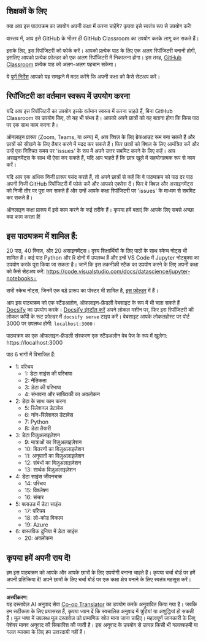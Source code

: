 <!--
CO_OP_TRANSLATOR_METADATA:
{
  "original_hash": "f7440be10c17a8a9262713af3d2818a9",
  "translation_date": "2025-09-06T19:54:21+00:00",
  "source_file": "for-teachers.md",
  "language_code": "hi"
}
-->
## शिक्षकों के लिए

क्या आप इस पाठ्यक्रम का उपयोग अपनी कक्षा में करना चाहेंगे? कृपया इसे स्वतंत्र रूप से उपयोग करें!

वास्तव में, आप इसे GitHub के भीतर ही GitHub Classroom का उपयोग करके लागू कर सकते हैं।

इसके लिए, इस रिपॉजिटरी को फोर्क करें। आपको प्रत्येक पाठ के लिए एक अलग रिपॉजिटरी बनानी होगी, इसलिए आपको प्रत्येक फ़ोल्डर को एक अलग रिपॉजिटरी में निकालना होगा। इस तरह, [GitHub Classroom](https://classroom.github.com/classrooms) प्रत्येक पाठ को अलग-अलग पहचान सकेगा।

ये [पूर्ण निर्देश](https://github.blog/2020-03-18-set-up-your-digital-classroom-with-github-classroom/) आपको यह समझने में मदद करेंगे कि अपनी कक्षा को कैसे सेटअप करें।

## रिपॉजिटरी का वर्तमान स्वरूप में उपयोग करना

यदि आप इस रिपॉजिटरी का उपयोग इसके वर्तमान स्वरूप में करना चाहते हैं, बिना GitHub Classroom का उपयोग किए, तो यह भी संभव है। आपको अपने छात्रों को यह बताना होगा कि किस पाठ पर एक साथ काम करना है।

ऑनलाइन प्रारूप (Zoom, Teams, या अन्य) में, आप क्विज़ के लिए ब्रेकआउट रूम बना सकते हैं और छात्रों को सीखने के लिए तैयार करने में मदद कर सकते हैं। फिर छात्रों को क्विज़ के लिए आमंत्रित करें और उन्हें एक निश्चित समय पर 'issues' के रूप में अपने उत्तर सबमिट करने के लिए कहें। आप असाइनमेंट्स के साथ भी ऐसा कर सकते हैं, यदि आप चाहते हैं कि छात्र खुले में सहयोगात्मक रूप से काम करें।

यदि आप एक अधिक निजी प्रारूप पसंद करते हैं, तो अपने छात्रों से कहें कि वे पाठ्यक्रम को पाठ दर पाठ अपनी निजी GitHub रिपॉजिटरी में फोर्क करें और आपको एक्सेस दें। फिर वे क्विज़ और असाइनमेंट्स को निजी तौर पर पूरा कर सकते हैं और उन्हें आपके कक्षा रिपॉजिटरी पर 'issues' के माध्यम से सबमिट कर सकते हैं।

ऑनलाइन कक्षा प्रारूप में इसे काम करने के कई तरीके हैं। कृपया हमें बताएं कि आपके लिए सबसे अच्छा क्या काम करता है!

## इस पाठ्यक्रम में शामिल हैं:

20 पाठ, 40 क्विज़, और 20 असाइनमेंट्स। दृश्य शिक्षार्थियों के लिए पाठों के साथ स्केच नोट्स भी शामिल हैं। कई पाठ Python और R दोनों में उपलब्ध हैं और इन्हें VS Code में Jupyter नोटबुक्स का उपयोग करके पूरा किया जा सकता है। जानें कि इस तकनीकी स्टैक का उपयोग करने के लिए अपनी कक्षा को कैसे सेटअप करें: https://code.visualstudio.com/docs/datascience/jupyter-notebooks।

सभी स्केच नोट्स, जिनमें एक बड़े प्रारूप का पोस्टर भी शामिल है, [इस फ़ोल्डर](../../sketchnotes) में हैं।

आप इस पाठ्यक्रम को एक स्टैंडअलोन, ऑफलाइन-फ्रेंडली वेबसाइट के रूप में भी चला सकते हैं [Docsify](https://docsify.js.org/#/) का उपयोग करके। [Docsify इंस्टॉल करें](https://docsify.js.org/#/quickstart) अपने लोकल मशीन पर, फिर इस रिपॉजिटरी की लोकल कॉपी के रूट फ़ोल्डर में `docsify serve` टाइप करें। वेबसाइट आपके लोकलहोस्ट पर पोर्ट 3000 पर उपलब्ध होगी: `localhost:3000`।

पाठ्यक्रम का एक ऑफलाइन-फ्रेंडली संस्करण एक स्टैंडअलोन वेब पेज के रूप में खुलेगा: https://localhost:3000

पाठ 6 भागों में विभाजित हैं:

- 1: परिचय
    - 1: डेटा साइंस की परिभाषा
    - 2: नैतिकता
    - 3: डेटा की परिभाषा
    - 4: संभावना और सांख्यिकी का अवलोकन
- 2: डेटा के साथ काम करना
    - 5: रिलेशनल डेटाबेस
    - 6: नॉन-रिलेशनल डेटाबेस
    - 7: Python
    - 8: डेटा तैयारी
- 3: डेटा विज़ुअलाइज़ेशन
    - 9: मात्राओं का विज़ुअलाइज़ेशन
    - 10: वितरणों का विज़ुअलाइज़ेशन
    - 11: अनुपातों का विज़ुअलाइज़ेशन
    - 12: संबंधों का विज़ुअलाइज़ेशन
    - 13: सार्थक विज़ुअलाइज़ेशन
- 4: डेटा साइंस जीवनचक्र
    - 14: परिचय
    - 15: विश्लेषण
    - 16: संचार
- 5: क्लाउड में डेटा साइंस
    - 17: परिचय
    - 18: लो-कोड विकल्प
    - 19: Azure
- 6: वास्तविक दुनिया में डेटा साइंस
    - 20: अवलोकन

## कृपया हमें अपनी राय दें!

हम इस पाठ्यक्रम को आपके और आपके छात्रों के लिए उपयोगी बनाना चाहते हैं। कृपया चर्चा बोर्ड पर हमें अपनी प्रतिक्रिया दें! अपने छात्रों के लिए चर्चा बोर्ड पर एक कक्षा क्षेत्र बनाने के लिए स्वतंत्र महसूस करें।

---

**अस्वीकरण**:  
यह दस्तावेज़ AI अनुवाद सेवा [Co-op Translator](https://github.com/Azure/co-op-translator) का उपयोग करके अनुवादित किया गया है। जबकि हम सटीकता के लिए प्रयासरत हैं, कृपया ध्यान दें कि स्वचालित अनुवाद में त्रुटियां या अशुद्धियां हो सकती हैं। मूल भाषा में उपलब्ध मूल दस्तावेज़ को प्रामाणिक स्रोत माना जाना चाहिए। महत्वपूर्ण जानकारी के लिए, पेशेवर मानव अनुवाद की सिफारिश की जाती है। इस अनुवाद के उपयोग से उत्पन्न किसी भी गलतफहमी या गलत व्याख्या के लिए हम उत्तरदायी नहीं हैं।